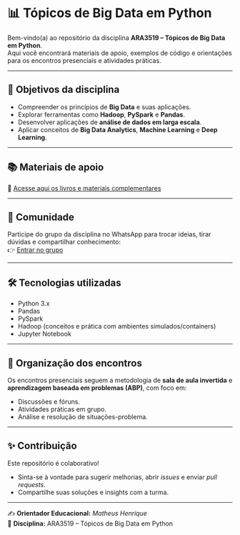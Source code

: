 # 📊 Tópicos de Big Data em Python

Bem-vindo(a) ao repositório da disciplina **ARA3519 – Tópicos de Big Data em Python**.  
Aqui você encontrará materiais de apoio, exemplos de código e orientações para os encontros presenciais e atividades práticas.

---

## 📌 Objetivos da disciplina
- Compreender os princípios de **Big Data** e suas aplicações.  
- Explorar ferramentas como **Hadoop**, **PySpark** e **Pandas**.  
- Desenvolver aplicações de **análise de dados em larga escala**.  
- Aplicar conceitos de **Big Data Analytics**, **Machine Learning** e **Deep Learning**.  

---

## 📚 Materiais de apoio
📂 [Acesse aqui os livros e materiais complementares](https://drive.google.com/drive/folders/1AcVx9jXBb9NRkhIwkW0PF69h8ncrDYNt?usp=drive_link)

---

## 🤝 Comunidade
Participe do grupo da disciplina no WhatsApp para trocar ideias, tirar dúvidas e compartilhar conhecimento:  
👉 [Entrar no grupo](https://chat.whatsapp.com/CbFB8oYmV9gCpR1IAFaSjw)

---

## 🛠️ Tecnologias utilizadas
- Python 3.x  
- Pandas  
- PySpark  
- Hadoop (conceitos e prática com ambientes simulados/containers)  
- Jupyter Notebook  

---

## 📅 Organização dos encontros
Os encontros presenciais seguem a metodologia de **sala de aula invertida** e **aprendizagem baseada em problemas (ABP)**, com foco em:  
- Discussões e fóruns.  
- Atividades práticas em grupo.  
- Análise e resolução de situações-problema.  

---

## ✨ Contribuição
Este repositório é colaborativo!  
- Sinta-se à vontade para sugerir melhorias, abrir *issues* e enviar *pull requests*.  
- Compartilhe suas soluções e insights com a turma.

---

✍️ **Orientador Educacional:** *Matheus Henrique*  
📅 **Disciplina:** ARA3519 – Tópicos de Big Data em Python  
